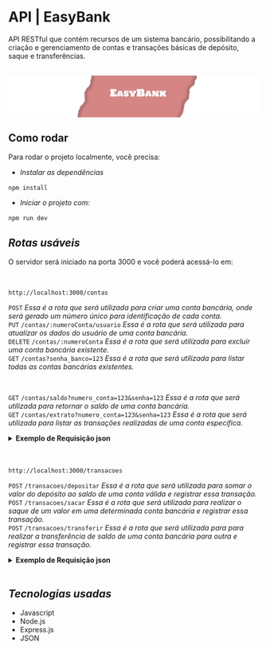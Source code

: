 # API | EasyBank

API RESTful que contém recursos de um sistema bancário, possibilitando a criação e gerenciamento de contas e transações básicas de depósito, saque e transferências.

<br>
<img align=center src="banner-repository-easybank.png">

## Como rodar

Para rodar o projeto localmente, você precisa:

- _Instalar as dependências_

```shell
npm install
```

- _Iniciar o projeto com:_

```shell
npm run dev
```

## _Rotas usáveis_ 

O servidor será iniciado na porta 3000 e você poderá acessá-lo em:

 <br>

 ```shell
 http://localhost:3000/contas
```
`POST` _Essa é a rota que será utilizada para criar uma conta bancária, onde será gerado um número único para identificação de cada conta._<br>
`PUT` `/contas/:numeroConta/usuario` _Essa é a rota que será utilizada para atualizar os dados do usuário de uma conta bancária._<br>
`DELETE` `/contas/:numeroConta` _Essa é a rota que será utilizada para excluir uma conta bancária existente._<br>
`GET` `/contas?senha_banco=123` _Essa é a rota que será utilizada para listar todas as contas bancárias existentes._
<br>

<br>

`GET` `/contas/saldo?numero_conta=123&senha=123` _Essa é a rota que será utilizada para retornar o saldo de uma conta bancária._<br>
`GET` `/contas/extrato?numero_conta=123&senha=123` _Essa é a rota que será utilizada para listar as transações realizadas de uma conta específica._

<details>
<summary><b>Exemplo de Requisição json</b></summary>
<br>
 
```javascript
// POST /contas
{
    "nome": "Foo Bar",
    "email": "foo@bar.com",
    "cpf": "00011122233",
    "data_nascimento": "15/03/2001",
    "telefone": "11999998888",
    "senha": "1234"
}

// PUT /contas/1/usuario
// informando apenas um campo para atualizar
{
    "nome": "Bar Foo"
}

// informando todos os campos para atualizar
{
    "nome": "Bar Foo",
    "email": "bar@foo.com",
    "cpf": "33322211100",
    "data_nascimento": "03/05/2010",
    "telefone": "11988889999",
    "senha": "4321"
}
```
</details>

<br>
<br>

```shell
http://localhost:3000/transacoes
```
`POST` `/transacoes/depositar` _Essa é a rota que será utilizada para somar o valor do depósito ao saldo de uma conta válida e registrar essa transação._ <br>
`POST` `/transacoes/sacar` _Essa é a rota que será utilizada para realizar o saque de um valor em uma determinada conta bancária e registrar essa transação._<br>
`POST` `/transacoes/transferir` _Essa é a rota que será utilizada para para realizar a transferência de saldo de uma conta bancária para outra e registrar essa transação._<br>
<details>
<summary><b>Exemplo de Requisição json</b></summary>
<br>
 
```javascript
// POST /transacoes/depositar
{
    "numero_conta": "1",
    "valor": 10000
}

// POST /transacoes/sacar
{
    "numero_conta": "1",
    "valor": 10000,
    "senha": "1234"
}

// POST /transacoes/transferir
{
    "numero_conta_origem": "1",
    "numero_conta_destino": "2",
    "valor": 10000,
    "senha": "1234"
}
```
</details>

<br>

## _Tecnologias usadas_
- Javascript
- Node.js
- Express.js
- JSON
